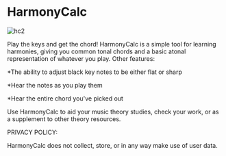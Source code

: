 # HarmonyCalc

![hc2](https://user-images.githubusercontent.com/26372687/41388940-3b3e671e-6f5c-11e8-88f5-3af733db8732.gif)

Play the keys and get the chord! HarmonyCalc is a simple tool for learning harmonies, giving you common tonal chords and a basic atonal representation of whatever you play. Other features: 

*The ability to adjust black key notes to be either flat or sharp 

*Hear the notes as you play them

*Hear the entire chord you've picked out

Use HarmonyCalc to aid your music theory studies, check your work, or as a supplement to other theory resources.

PRIVACY POLICY:

HarmonyCalc does not collect, store, or in any way make use of user data.
